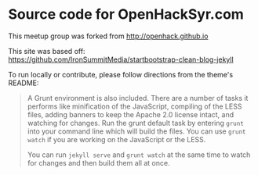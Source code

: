 # Source code for OpenHackSyr.com

This meetup group was forked from http://openhack.github.io

This site was based off: 
https://github.com/IronSummitMedia/startbootstrap-clean-blog-jekyll

To run locally or contribute, please follow directions from the theme's README:

> A Grunt environment is also included. There are a number of tasks it performs 
like minification of the JavaScript, compiling of the LESS files, adding banners 
to keep the Apache 2.0 license intact, and watching for changes. Run the grunt 
default task by entering `grunt` into your command line which will build the 
files. You can use `grunt watch` if you are working on the JavaScript or the LESS.
>
> You can run `jekyll serve`  and `grunt watch` at the same time to watch for 
changes and then build them all at once.
